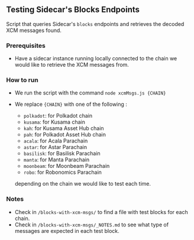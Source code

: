 ## Testing Sidecar's Blocks Endpoints
Script that queries Sidecar's `blocks` endpoints and retrieves the decoded XCM messages found.

### Prerequisites
- Have a sidecar instance running locally connected to the chain we would like to retrieve the XCM messages from.

### How to run
- We run the script with the command  `node xcmMsgs.js {CHAIN}`
- We replace `{CHAIN}` with one of the following :
    - `polkadot`: for Polkadot chain
    - `kusama`: for Kusama chain
    - `kah`: for Kusama Asset Hub chain
    - `pah`: for Polkadot Asset Hub chain
    - `acala`: for Acala Parachain
    - `astar`: for Astar Parachain
    - `basilisk`: for Basilisk Parachain
    - `manta`: for Manta Parachain
    - `moonbeam`: for Moonbeam Parachain
    - `robo`: for Robonomics Parachain

  depending on the chain we would like to test each time.

### Notes
- Check in `/blocks-with-xcm-msgs/` to find a file with test blocks for each chain.
- Check in `/blocks-with-xcm-msgs/_NOTES.md` to see what type of messages are expected in each test block.